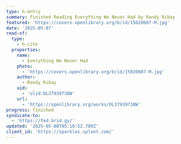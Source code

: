 ```yaml
---
type: h-entry
summary: Finished Reading Everything We Never Had by Randy Ribay
featured: 'https://covers.openlibrary.org/b/id/15020607-M.jpg'
date: '2025-05-07'
read-of:
  type:
    - h-cite
  properties:
    name:
      - Everything We Never Had
    photo:
      - 'https://covers.openlibrary.org/b/id/15020607-M.jpg'
    author:
      - Randy Ribay
    uid:
      - 'olid:OL37939738W'
    url:
      - 'https://openlibrary.org/works/OL37939738W'
progress: finished
syndicate-to:
  - 'https://fed.brid.gy/'
updated: '2025-05-08T05:10:52.789Z'
client_id: 'https://sparkles.sploot.com/'
---
```


